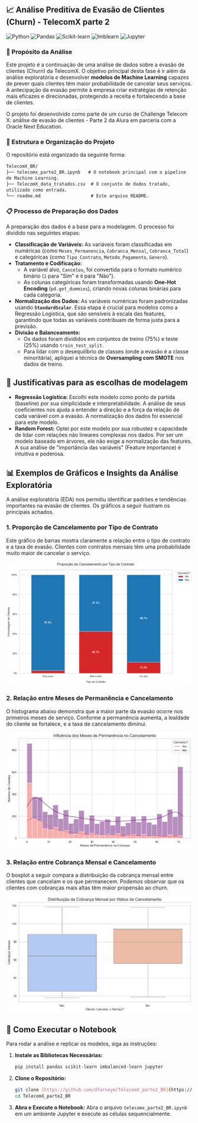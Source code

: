 ## 📈 Análise Preditiva de Evasão de Clientes (Churn) - TelecomX parte 2

![Python](https://img.shields.io/badge/Python-3.9%2B-blue?style=flat&logo=python)
![Pandas](https://img.shields.io/badge/Pandas-orange?style=flat&logo=pandas)
![Scikit-learn](https://img.shields.io/badge/Scikit--learn-F7931E?style=flat&logo=scikit-learn)
![Imblearn](https://img.shields.io/badge/Imbalanced--learn-green?style=flat&logo=scikit-learn)
![Jupyter](https://img.shields.io/badge/Jupyter%20Notebook-F37626?style=flat&logo=jupyter)

### 📄 Propósito da Análise

Este projeto é a continuação de uma análise de dados sobre a evasão de clientes (Churn) da TelecomX. O objetivo principal desta fase é ir além da análise exploratória e desenvolver **modelos de Machine Learning** capazes de prever quais clientes têm maior probabilidade de cancelar seus serviços. A antecipação da evasão permite à empresa criar estratégias de retenção mais eficazes e direcionadas, protegendo a receita e fortalecendo a base de clientes.

O projeto foi desenvolvido como parte de um curso de Challenge Telecom X: análise de evasão de clientes - Parte 2 da Alura em parceria com a Oracle Next Education.

### 📁 Estrutura e Organização do Projeto

O repositório está organizado da seguinte forma:
````
TelecomX_BR/
├── telecomx_parte2_BR.ipynb   # O notebook principal com o pipeline de Machine Learning.
├── TelecomX_data_tratados.csv  # O conjunto de dados tratado, utilizado como entrada.
└── readme.md                   # Este arquivo README.
````
### 📋 Processo de Preparação dos Dados

A preparação dos dados é a base para a modelagem. O processo foi dividido nas seguintes etapas:

* **Classificação de Variáveis:** As variáveis foram classificadas em numéricas (como `Meses_Permanencia`, `Cobranca_Mensal`, `Cobranca_Total`) e categóricas (como `Tipo_Contrato`, `Metodo_Pagamento`, `Genero`).
* **Tratamento e Codificação:**
    * A variável alvo, `Cancelou`, foi convertida para o formato numérico binário (`1` para "Sim" e `0` para "Não").
    * As colunas categóricas foram transformadas usando **One-Hot Encoding** (`pd.get_dummies`), criando novas colunas binárias para cada categoria.
* **Normalização dos Dados:** As variáveis numéricas foram padronizadas usando **`StandardScaler`**. Essa etapa é crucial para modelos como a Regressão Logística, que são sensíveis à escala das features, garantindo que todas as variáveis contribuam de forma justa para a previsão.
* **Divisão e Balanceamento:**
    * Os dados foram divididos em conjuntos de treino (75%) e teste (25%) usando `train_test_split`.
    * Para lidar com o desequilíbrio de classes (onde a evasão é a classe minoritária), apliquei a técnica de **Oversampling com SMOTE** nos dados de treino.

## 🧠 Justificativas para as escolhas de modelagem

* **Regressão Logística:** Escolhi este modelo como ponto de partida (baseline) por sua simplicidade e interpretabilidade. A análise de seus coeficientes nos ajuda a entender a direção e a força da relação de cada variável com a evasão. A normalização dos dados foi essencial para este modelo.
* **Random Forest:** Optei por este modelo por sua robustez e capacidade de lidar com relações não lineares complexas nos dados. Por ser um modelo baseado em árvores, ele não exige a normalização das features. A sua análise de "importância das variáveis" (Feature Importance) é intuitiva e poderosa.

## 📊 Exemplos de Gráficos e Insights da Análise Exploratória

A análise exploratória (EDA) nos permitiu identificar padrões e tendências importantes na evasão de clientes. Os gráficos a seguir ilustram os principais achados.

### 1. Proporção de Cancelamento por Tipo de Contrato

Este gráfico de barras mostra claramente a relação entre o tipo de contrato e a taxa de evasão. Clientes com contratos mensais têm uma probabilidade muito maior de cancelar o serviço.

![Proporção de Cancelamento por Tipo de Contrato](Gráficos/Proporção%20de%20Cancelamento%20por%20Tipo%20de%20Contrato.png)

### 2. Relação entre Meses de Permanência e Cancelamento

O histograma abaixo demonstra que a maior parte da evasão ocorre nos primeiros meses de serviço. Conforme a permanência aumenta, a lealdade do cliente se fortalece, e a taxa de cancelamento diminui.

![Relação entre Meses de Permanência e Cancelamento](Gráficos/Relação%20entre%20Meses%20de%20Permanência%20e%20Cancelamento.png)

### 3. Relação entre Cobrança Mensal e Cancelamento

O boxplot a seguir compara a distribuição da cobrança mensal entre clientes que cancelam e os que permanecem. Podemos observar que os clientes com cobranças mais altas têm maior propensão ao churn.

![Relação entre Cobrança Mensal e Cancelamento](Gráficos/Relação%20entre%20Cobrança%20Mensal%20e%20Cancelamento.png)


## 🚀 Como Executar o Notebook

Para rodar a análise e replicar os modelos, siga as instruções:

1.  **Instale as Bibliotecas Necessárias:**
    ```bash
    pip install pandas scikit-learn imbalanced-learn jupyter
    ```
2.  **Clone o Repositório:**
    ```bash
    git clone [https://github.com/dfarneym/TelecomX_parte2_BR](https://github.com/dfarneym/TelecomX_parte2_BR)
    cd TelecomX_parte2_BR
    
    ```
    
3.  **Abra e Execute o Notebook:**
    Abra o arquivo `telecomx_parte2_BR.ipynb` em um ambiente Jupyter e execute as células sequencialmente.
